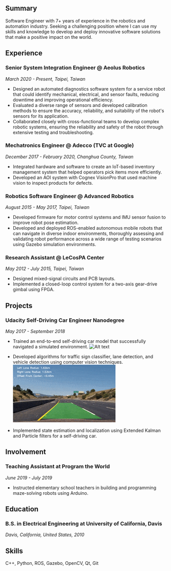 
## Summary
Software Engineer with 7+ years of experience in the robotics and automation industry. Seeking a challenging position where I can use my skills and knowledge to develop and deploy innovative software solutions that make a positive impact on the world.

## Experience

### Senior System Integration Engineer @ Aeolus Robotics
_March 2020 - Present, Taipei, Taiwan_
- Designed an automated diagnostics software system for a service robot that could identify mechanical, electrical, and sensor faults, reducing downtime and improving operational efficiency.
- Evaluated a diverse range of sensors and developed calibration methods to ensure the accuracy, reliability, and suitability of the robot's sensors for its application.
- Collaborated closely with cross-functional teams to develop complex robotic systems, ensuring the reliability and safety of the robot through extensive testing and troubleshooting.

### Mechatronics Engineer @ Adecco (TVC at Google)
_December 2017 - February 2020, Changhua County, Taiwan_
- Integrated hardware and software to create an IoT-based inventory management system that helped operators pick items more efficiently.
- Developed an AOI system with Cognex VisionPro that used machine vision to inspect products for defects.

### Robotics Software Engineer @ Advanced Robotics
_August 2015 - May 2017, Taipei, Taiwan_
- Developed firmware for motor control systems and IMU sensor fusion to improve robot pose estimation.
- Developed and deployed ROS-enabled autonomous mobile robots that can navigate in diverse indoor environments, thoroughly assessing and validating robot performance across a wide range of testing scenarios using Gazebo simulation environments.

### Research Assistant @ LeCosPA Center
_May 2012 - July 2015, Taipei, Taiwan_
- Designed mixed-signal circuits and PCB layouts.
- Implemented a closed-loop control system for a two-axis gear-drive gimbal using FPGA.

## Projects

### Udacity Self-Driving Car Engineer Nanodegree
_May 2017 - September 2018_
- Trained an end-to-end self-driving car model that successfully navigated a simulated environment.
  ![Alt text](assets/img/unity.gif)

- Developed algorithms for traffic sign classifier, lane detection, and vehicle detection using computer vision techniques.
  ![Alt text](assets/img/car_lane_detect.gif)
- Implemented state estimation and localization using Extended Kalman and Particle filters for a self-driving car.

## Involvement

### Teaching Assistant at Program the World
_June 2019 - July 2019_
- Instructed elementary school teachers in building and programming maze-solving robots using Arduino.

## Education

### B.S. in Electrical Engineering at University of California, Davis
_Davis, California, United States, 2010_

## Skills
C++, Python, ROS, Gazebo, OpenCV, Qt, Git
